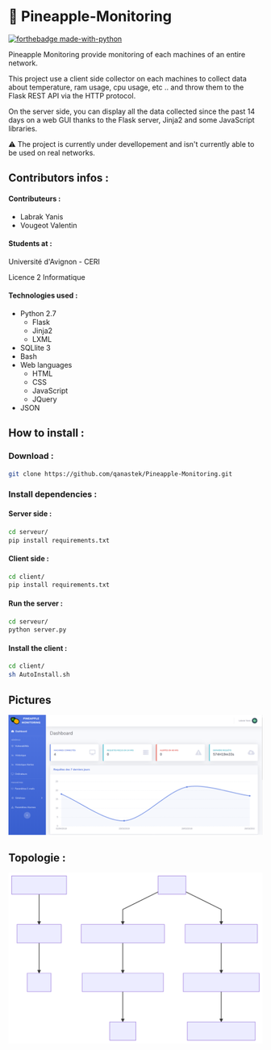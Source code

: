 # :pineapple: Pineapple-Monitoring

[![forthebadge made-with-python](http://ForTheBadge.com/images/badges/made-with-python.svg)](https://www.python.org/)

Pineapple Monitoring provide monitoring of each machines of an entire network.

This project use a client side collector on each machines to collect data about temperature, ram usage, cpu usage, etc .. and throw them to the Flask REST API via the HTTP protocol.

On the server side, you can display all the data collected since the past 14 days on a web GUI thanks to the Flask server, Jinja2 and some JavaScript libraries.

:warning: The project is currently under devellopement and isn't currently able to be used on real networks.

## Contributors infos :

#### Contributeurs :
* Labrak Yanis
* Vougeot Valentin

#### Students at :

Université d'Avignon - CERI

Licence 2 Informatique

#### Technologies used :

* Python 2.7
    * Flask
    * Jinja2
    * LXML
* SQLlite 3
* Bash
* Web languages
    * HTML
    * CSS
    * JavaScript
    * JQuery
* JSON

## How to install :

### Download :

```bash
git clone https://github.com/qanastek/Pineapple-Monitoring.git
```

### Install dependencies :

#### Server side :
```bash
cd serveur/
pip install requirements.txt
```

#### Client side :
```bash
cd client/
pip install requirements.txt
```

#### Run the server :
```bash
cd serveur/
python server.py
```

#### Install the client :
```bash
cd client/
sh AutoInstall.sh
```

## Pictures

![Main page](github/example.PNG)

## Topologie :

![Diagramme](./mermaid-diagram.svg)
